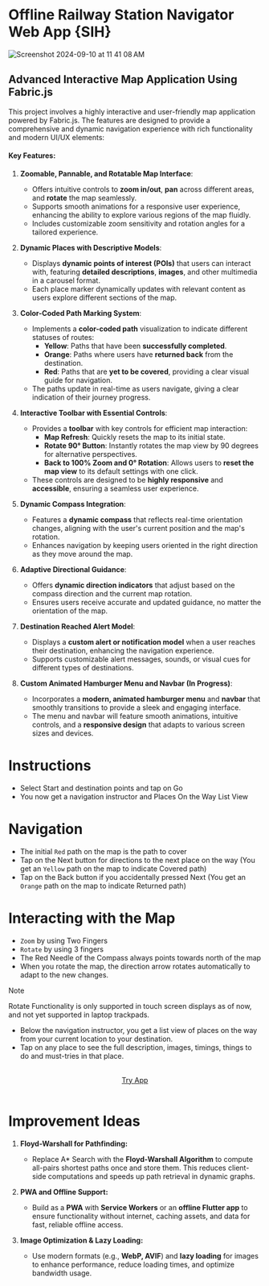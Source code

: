 
<h1> Offline Railway Station Navigator Web App {SIH} </h1>

![Screenshot 2024-09-10 at 11 41 08 AM](https://github.com/user-attachments/assets/bf9e34a7-29cd-4727-95ac-27e9695b21fa)

## Advanced Interactive Map Application Using Fabric.js

This project involves a highly interactive and user-friendly map application powered by Fabric.js. The features are designed to provide a comprehensive and dynamic navigation experience with rich functionality and modern UI/UX elements:

#### Key Features:

1. **Zoomable, Pannable, and Rotatable Map Interface**:
   - Offers intuitive controls to **zoom in/out**, **pan** across different areas, and **rotate** the map seamlessly.
   - Supports smooth animations for a responsive user experience, enhancing the ability to explore various regions of the map fluidly.
   - Includes customizable zoom sensitivity and rotation angles for a tailored experience.

2. **Dynamic Places with Descriptive Models**:
   - Displays **dynamic points of interest (POIs)** that users can interact with, featuring **detailed descriptions**, **images**, and other multimedia in a carousel format.
   - Each place marker dynamically updates with relevant content as users explore different sections of the map.

3. **Color-Coded Path Marking System**:
   - Implements a **color-coded path** visualization to indicate different statuses of routes:
     - **Yellow**: Paths that have been **successfully completed**.
     - **Orange**: Paths where users have **returned back** from the destination.
     - **Red**: Paths that are **yet to be covered**, providing a clear visual guide for navigation.
   - The paths update in real-time as users navigate, giving a clear indication of their journey progress.

4. **Interactive Toolbar with Essential Controls**:
   - Provides a **toolbar** with key controls for efficient map interaction:
     - **Map Refresh**: Quickly resets the map to its initial state.
     - **Rotate 90° Button**: Instantly rotates the map view by 90 degrees for alternative perspectives.
     - **Back to 100% Zoom and 0° Rotation**: Allows users to **reset the map view** to its default settings with one click.
   - These controls are designed to be **highly responsive** and **accessible**, ensuring a seamless user experience.

5. **Dynamic Compass Integration**:
   - Features a **dynamic compass** that reflects real-time orientation changes, aligning with the user's current position and the map's rotation.
   - Enhances navigation by keeping users oriented in the right direction as they move around the map.

6. **Adaptive Directional Guidance**:
   - Offers **dynamic direction indicators** that adjust based on the compass direction and the current map rotation.
   - Ensures users receive accurate and updated guidance, no matter the orientation of the map.

7. **Destination Reached Alert Model**:
   - Displays a **custom alert or notification model** when a user reaches their destination, enhancing the navigation experience.
   - Supports customizable alert messages, sounds, or visual cues for different types of destinations.

8. **Custom Animated Hamburger Menu and Navbar (In Progress)**:
   - Incorporates a **modern, animated hamburger menu** and **navbar** that smoothly transitions to provide a sleek and engaging interface.
   - The menu and navbar will feature smooth animations, intuitive controls, and a **responsive design** that adapts to various screen sizes and devices.

# Instructions 


- Select Start and destination points and tap on Go
- You now get a navigation instructor and Places On the Way List View

# Navigation

- The initial `Red` path on the map is the path to cover
- Tap on the Next button for directions to the next place on the way (You get an `Yellow` path on the map to indicate Covered path)
- Tap on the Back button if you accidentally pressed Next (You get an `Orange` path on the map to indicate Returned path)

# Interacting with the Map
- `Zoom` by using Two Fingers
- `Rotate` by using 3 fingers
- The Red Needle of the Compass always points towards north of the map
- When you rotate the map, the direction arrow rotates automatically to adapt to the new changes.
> [!Note]
> Rotate Functionality is only supported in touch screen displays as of now, and not yet supported in laptop trackpads.


- Below the navigation instructor, you get a list view of places on the way from your current location to your destination.
- Tap on any place to see the full description, images, timings, things to do and must-tries in that place.



<br>
<div align='center'>
<a align='center' href="https://sarthakkarora.github.io/NAVIGO-RAILWAYS-MAP-SIH/" target="_blank" rel="noreferrer">Try App</a>
</div>
<br>

# Improvement Ideas

1. **Floyd-Warshall for Pathfinding:**
   - Replace A* Search with the **Floyd-Warshall Algorithm** to compute all-pairs shortest paths once and store them. This reduces client-side computations and speeds up path retrieval in dynamic graphs.

2. **PWA and Offline Support:**
   - Build as a **PWA** with **Service Workers** or an **offline Flutter app** to ensure functionality without internet, caching assets, and data for fast, reliable offline access.

3. **Image Optimization & Lazy Loading:**
   - Use modern formats (e.g., **WebP, AVIF**) and **lazy loading** for images to enhance performance, reduce loading times, and optimize bandwidth usage.
